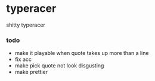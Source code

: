 # typeracer

shitty typeracer

### todo
* make it playable when quote takes up more than a line
* fix acc
* make pick quote not look disgusting
* make prettier
